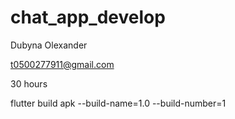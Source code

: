 # chat_app_develop

Dubyna Olexander

t0500277911@gmail.com

30 hours

flutter build apk --build-name=1.0 --build-number=1
